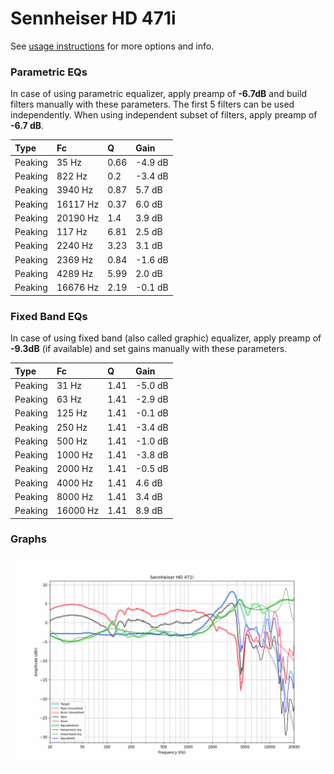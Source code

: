 # Sennheiser HD 471i
See [usage instructions](https://github.com/jaakkopasanen/AutoEq#usage) for more options and info.

### Parametric EQs
In case of using parametric equalizer, apply preamp of **-6.7dB** and build filters manually
with these parameters. The first 5 filters can be used independently.
When using independent subset of filters, apply preamp of **-6.7 dB**.

| Type    | Fc       |    Q | Gain    |
|:--------|:---------|:-----|:--------|
| Peaking | 35 Hz    | 0.66 | -4.9 dB |
| Peaking | 822 Hz   | 0.2  | -3.4 dB |
| Peaking | 3940 Hz  | 0.87 | 5.7 dB  |
| Peaking | 16117 Hz | 0.37 | 6.0 dB  |
| Peaking | 20190 Hz | 1.4  | 3.9 dB  |
| Peaking | 117 Hz   | 6.81 | 2.5 dB  |
| Peaking | 2240 Hz  | 3.23 | 3.1 dB  |
| Peaking | 2369 Hz  | 0.84 | -1.6 dB |
| Peaking | 4289 Hz  | 5.99 | 2.0 dB  |
| Peaking | 16676 Hz | 2.19 | -0.1 dB |

### Fixed Band EQs
In case of using fixed band (also called graphic) equalizer, apply preamp of **-9.3dB**
(if available) and set gains manually with these parameters.

| Type    | Fc       |    Q | Gain    |
|:--------|:---------|:-----|:--------|
| Peaking | 31 Hz    | 1.41 | -5.0 dB |
| Peaking | 63 Hz    | 1.41 | -2.9 dB |
| Peaking | 125 Hz   | 1.41 | -0.1 dB |
| Peaking | 250 Hz   | 1.41 | -3.4 dB |
| Peaking | 500 Hz   | 1.41 | -1.0 dB |
| Peaking | 1000 Hz  | 1.41 | -3.8 dB |
| Peaking | 2000 Hz  | 1.41 | -0.5 dB |
| Peaking | 4000 Hz  | 1.41 | 4.6 dB  |
| Peaking | 8000 Hz  | 1.41 | 3.4 dB  |
| Peaking | 16000 Hz | 1.41 | 8.9 dB  |

### Graphs
![](./Sennheiser%20HD%20471i.png)